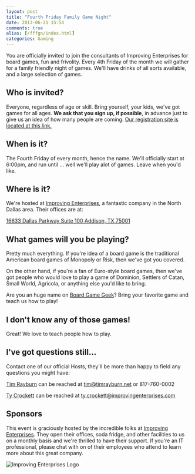 ```yaml
---
layout: post
title: "Fourth Friday Family Game Night"
date: 2013-06-21 15:54
comments: true
alias: [/fffgn/index.html]
categories: Gaming
---
```

You are officially invited to join the consultants of Improving Enterprises for board games, fun and frivolity.  Every 4th Friday of the month we will gather for a family friendly night of games.  We'll have drinks of all sorts available, and a large selection of games.

## Who is invited?
Everyone, regardless of age or skill.  Bring yourself, your kids, we've got games for all ages.  **We ask that you sign up, if possible**, in advance just to give us an idea of how many people are coming.  [Our registration site is located at this link.](http://fffgn.eventbrite.com)

## When is it?

The Fourth Friday of every month, hence the name.  We'll officially start at 6:00pm, and run until ... well we'll play alot of games.  Leave when you'd like.

## Where is it?

We're hosted at [Improving Enterprises](http://improvingenterprises.com), a fantastic company in the North Dallas area.  Their offices are at:

[16633 Dallas Parkway
Suite 100
Addison, TX 75001](https://maps.google.com/maps?q=16633+Dallas+Parkway+Suite+100+Addison,+TX+75001&hl=en&sll=31.168934,-100.076842&sspn=18.524051,54.118652&t=h&hnear=16633+Dallas+Pkwy+%23100,+Addison,+Dallas,+Texas+75001&z=17)

## What games will you be playing?

Pretty much everything.  If you're idea of a board game is the traditional American board games of Monopoly or Risk, then we've got you covered.

On the other hand, if you're a fan of Euro-style board games, then we've got people who would love to play a game of Dominion, Settlers of Catan, Small World, Agricola, or anything else you'd like to bring.

Are you an huge name on [Board Game Geek](http://www.boardgamegeek.com/)?  Bring your favorite game and teach us how to play!

## I don't know any of those games!

Great!  We love to teach people how to play.

## I've got questions still...

Contact one of our official Hosts, they'll be more than happy to field any questions you might have:

[Tim Rayburn](http://TimRayburn.net) can be reached at tim@timrayburn.net or 817-760-0002
 
[Ty Crockett](http://tycrockett.com) can be reached at ty.crockett@improvingenterprises.com

## Sponsors

This event is graciously hosted by the incredible folks at [Improving Enterprises](http://improvingenterprises.com).  They open their offices, soda fridge, and other facilities to us on a monthly basis and we're thrilled to have their support.  If you're an IT professional, please chat with on of their employees who attend to learn more about this great company.

![Improving Enterprises Logo](http://timrayburn.net/images/ie-logo-small.jpg)  

  